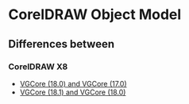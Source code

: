 # CorelDRAW Object Model

## Differences between

### CorelDRAW X8

* [VGCore (18.0) and VGCore (17.0)](./differences/18-17.md)
* [VGCore (18.1) and VGCore (18.0)](./differences/18.0-18.1.md)
